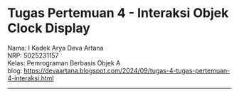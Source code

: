 # Tugas Pertemuan 4 - Interaksi Objek Clock Display
Nama: I Kadek Arya Deva Artana<br /> 
NRP: 5025231157<br />
Kelas: Pemrograman Berbasis Objek A <br />
blog: https://devaartana.blogspot.com/2024/09/tugas-4-tugas-pertemuan-4-interaksi.html
<hr>
